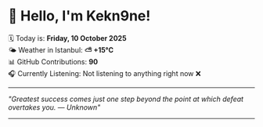 # 👋 Hello, I'm Kekn9ne!

🗓️ Today is: **Friday, 10 October 2025**  
🌤️ Weather in Istanbul: **⛅️  +15°C**  
📊 GitHub Contributions: **90**  
🎧 Currently Listening: Not listening to anything right now ❌

---

_"Greatest success comes just one step beyond the point at which defeat overtakes you. — *Unknown*"_

---

